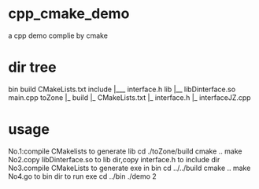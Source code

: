 # cpp_cmake_demo
a cpp demo complie by cmake
# dir tree 
bin
build
CMakeLists.txt
include
  |___ interface.h
lib
  |__ libDinterface.so
main.cpp
toZone
  |_ build
  |_ CMakeLists.txt
  |_ interface.h
  |_ interfaceJZ.cpp
  
  
# usage
No.1:compile CMakelists to generate lib
cd ./toZone/build
cmake ..
make
No2.copy libDinterface.so to lib dir,copy interface.h to include dir
No3.compile CMakeLists to generate exe in bin
cd ../../build
cmake ..
make
No4.go to bin dir to run exe
cd ../bin
./demo 2

